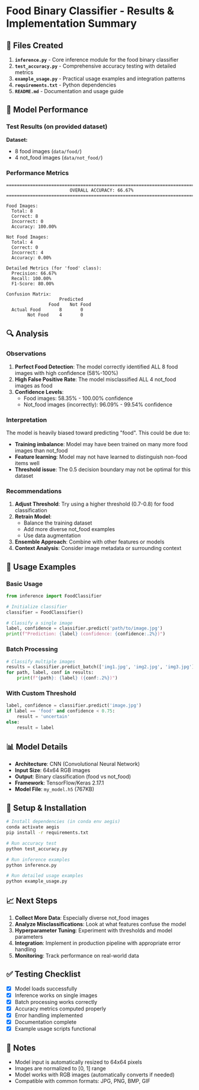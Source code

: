 # Food Binary Classifier - Results & Implementation Summary

## 📁 Files Created

1. **`inference.py`** - Core inference module for the food binary classifier
2. **`test_accuracy.py`** - Comprehensive accuracy testing with detailed metrics
3. **`example_usage.py`** - Practical usage examples and integration patterns
4. **`requirements.txt`** - Python dependencies
5. **`README.md`** - Documentation and usage guide

## 🎯 Model Performance

### Test Results (on provided dataset)

**Dataset:**
- 8 food images (`data/food/`)
- 4 not_food images (`data/not_food/`)

### Performance Metrics

```
================================================================================
                        OVERALL ACCURACY: 66.67%
================================================================================

Food Images:
  Total: 8
  Correct: 8
  Incorrect: 0
  Accuracy: 100.00%

Not Food Images:
  Total: 4
  Correct: 0
  Incorrect: 4
  Accuracy: 0.00%

Detailed Metrics (for 'food' class):
  Precision: 66.67%
  Recall: 100.00%
  F1-Score: 80.00%

Confusion Matrix:
                    Predicted
                Food    Not Food
  Actual Food       8       0
        Not Food    4       0
```

## 🔍 Analysis

### Observations

1. **Perfect Food Detection**: The model correctly identified ALL 8 food images with high confidence (58%-100%)
2. **High False Positive Rate**: The model misclassified ALL 4 not_food images as food
3. **Confidence Levels**: 
   - Food images: 58.35% - 100.00% confidence
   - Not_food images (incorrectly): 96.09% - 99.54% confidence

### Interpretation

The model is heavily biased toward predicting "food". This could be due to:
- **Training imbalance**: Model may have been trained on many more food images than not_food
- **Feature learning**: Model may not have learned to distinguish non-food items well
- **Threshold issue**: The 0.5 decision boundary may not be optimal for this dataset

### Recommendations

1. **Adjust Threshold**: Try using a higher threshold (0.7-0.8) for food classification
2. **Retrain Model**: 
   - Balance the training dataset
   - Add more diverse not_food examples
   - Use data augmentation
3. **Ensemble Approach**: Combine with other features or models
4. **Context Analysis**: Consider image metadata or surrounding context

## 🚀 Usage Examples

### Basic Usage

```python
from inference import FoodClassifier

# Initialize classifier
classifier = FoodClassifier()

# Classify a single image
label, confidence = classifier.predict('path/to/image.jpg')
print(f"Prediction: {label} (confidence: {confidence:.2%})")
```

### Batch Processing

```python
# Classify multiple images
results = classifier.predict_batch(['img1.jpg', 'img2.jpg', 'img3.jpg'])
for path, label, conf in results:
    print(f"{path}: {label} ({conf:.2%})")
```

### With Custom Threshold

```python
label, confidence = classifier.predict('image.jpg')
if label == 'food' and confidence < 0.75:
    result = 'uncertain'
else:
    result = label
```

## 📊 Model Details

- **Architecture**: CNN (Convolutional Neural Network)
- **Input Size**: 64x64 RGB images
- **Output**: Binary classification (food vs not_food)
- **Framework**: TensorFlow/Keras 2.17.1
- **Model File**: `my_model.h5` (767KB)

## 🔧 Setup & Installation

```bash
# Install dependencies (in conda env aegis)
conda activate aegis
pip install -r requirements.txt

# Run accuracy test
python test_accuracy.py

# Run inference examples
python inference.py

# Run detailed usage examples
python example_usage.py
```

## 📈 Next Steps

1. **Collect More Data**: Especially diverse not_food images
2. **Analyze Misclassifications**: Look at what features confuse the model
3. **Hyperparameter Tuning**: Experiment with thresholds and model parameters
4. **Integration**: Implement in production pipeline with appropriate error handling
5. **Monitoring**: Track performance on real-world data

## ✅ Testing Checklist

- [x] Model loads successfully
- [x] Inference works on single images
- [x] Batch processing works correctly
- [x] Accuracy metrics computed properly
- [x] Error handling implemented
- [x] Documentation complete
- [x] Example usage scripts functional

## 📝 Notes

- Model input is automatically resized to 64x64 pixels
- Images are normalized to [0, 1] range
- Model works with RGB images (automatically converts if needed)
- Compatible with common formats: JPG, PNG, BMP, GIF

